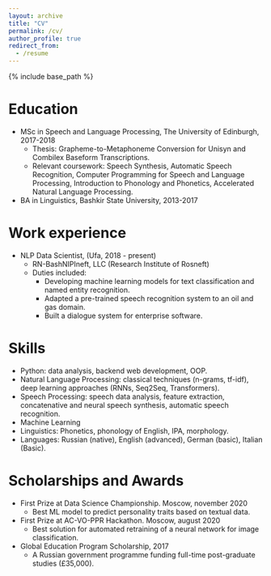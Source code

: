 ```yaml
---
layout: archive
title: "CV"
permalink: /cv/
author_profile: true
redirect_from:
  - /resume
---
```


{% include base_path %}

Education
======
* MSc in Speech and Language Processing, The University of Edinburgh, 2017-2018
  * Thesis: Grapheme-to-Metaphoneme Conversion for Unisyn and Combilex Baseform Transcriptions.
  * Relevant coursework: Speech Synthesis, Automatic Speech Recognition, Computer Programming for Speech and
Language Processing, Introduction to Phonology and Phonetics, Accelerated Natural Language Processing.
* BA in Linguistics, Bashkir State University, 2013-2017

Work experience
======
* NLP Data Scientist, (Ufa, 2018 - present)
  * RN-BashNIPIneft, LLC (Research Institute of Rosneft)
  * Duties included:
    * Developing machine learning models for text classification and named entity recognition.
    * Adapted a pre-trained speech recognition system to an oil and gas domain.
    * Built a dialogue system for enterprise software.


Skills
======
* Python: data analysis, backend web development, OOP.
* Natural Language Processing: classical techniques (n-grams, tf-idf), deep learning approaches (RNNs, Seq2Seq, Transformers).
* Speech Processing: speech data analysis, feature extraction, concatenative and neural speech synthesis, automatic speech recognition.
* Machine Learning
* Linguistics: Phonetics, phonology of English, IPA, morphology.
* Languages: Russian (native), English (advanced), German (basic), Italian (Basic).

<!-- Publications
======
  <ul>{% for post in site.publications %}
    {% include archive-single-cv.html %}
  {% endfor %}</ul>

Talks
======
  <ul>{% for post in site.talks %}
    {% include archive-single-talk-cv.html %}
  {% endfor %}</ul> -->
<!--   
Teaching
======
  <ul>{% for post in site.teaching %}
    {% include archive-single-cv.html %}
  {% endfor %}</ul> -->

Scholarships and Awards
======
* First Prize at Data Science Championship. Moscow, november 2020
  * Best ML model to predict personality traits based on textual data.
* First Prize at AC-VO-PPR Hackathon. Moscow, august 2020
  * Best solution for automated retraining of a neural network for image classification.
* Global Education Program Scholarship, 2017
  * A Russian government programme funding full-time post-graduate studies (£35,000).
